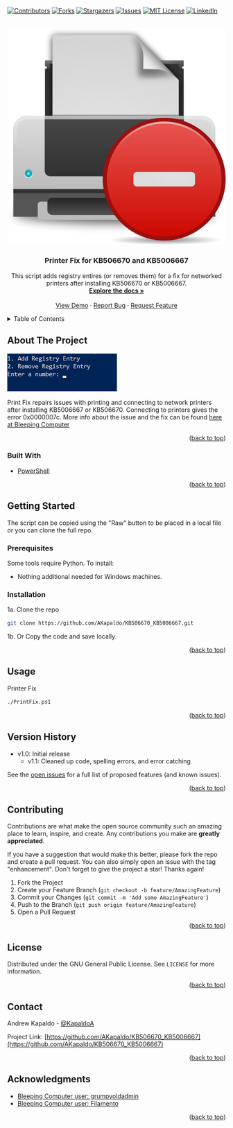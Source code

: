 <div id="top"></div>
<!--
*** Thanks for checking out the Best-README-Template. If you have a suggestion
*** that would make this better, please fork the repo and create a pull request
*** or simply open an issue with the tag "enhancement".
*** Don't forget to give the project a star!
*** Thanks again! Now go create something AMAZING! :D
-->



<!-- PROJECT SHIELDS -->
<!--
*** I'm using markdown "reference style" links for readability.
*** Reference links are enclosed in brackets [ ] instead of parentheses ( ).
*** See the bottom of this document for the declaration of the reference variables
*** for contributors-url, forks-url, etc. This is an optional, concise syntax you may use.
*** https://www.markdownguide.org/basic-syntax/#reference-style-links
-->
[![Contributors][contributors-shield]][contributors-url]
[![Forks][forks-shield]][forks-url]
[![Stargazers][stars-shield]][stars-url]
[![Issues][issues-shield]][issues-url]
[![MIT License][license-shield]][license-url]
[![LinkedIn][linkedin-shield]][linkedin-url]



<!-- PROJECT LOGO -->
<br />
<div align="center">
  <a href="https://github.com/AKapaldo/KB506670_KB5006667">
    <img src="images/printer.png" alt="Logo">
  </a>

<h3 align="center">Printer Fix for KB506670 and KB5006667</h3>

  <p align="center">
    This script adds registry entires (or removes them) for a fix for networked printers after installing KB506670 or KB5006667.
    <br />
    <a href="https://github.com/AKapaldo/KB506670_KB5006667"><strong>Explore the docs »</strong></a>
    <br />
    <br />
    <a href="https://github.com/AKapaldo/KB506670_KB5006667">View Demo</a>
    ·
    <a href="https://github.com/AKapaldo/KB506670_KB5006667/issues">Report Bug</a>
    ·
    <a href="https://github.com/AKapaldo/KB506670_KB5006667/issues">Request Feature</a>
  </p>
</div>



<!-- TABLE OF CONTENTS -->
<details>
  <summary>Table of Contents</summary>
  <ol>
    <li>
      <a href="#about-the-project">About The Project</a>
      <ul>
        <li><a href="#built-with">Built With</a></li>
      </ul>
    </li>
    <li>
      <a href="#getting-started">Getting Started</a>
      <ul>
        <li><a href="#prerequisites">Prerequisites</a></li>
        <li><a href="#installation">Installation</a></li>
      </ul>
    </li>
    <li><a href="#usage">Usage</a></li>
    <li><a href="#version-history">Version History</a></li>
    <li><a href="#license">License</a></li>
    <li><a href="#contact">Contact</a></li>
  </ol>
</details>



<!-- ABOUT THE PROJECT -->
## About The Project

[![Print Fix Screen Shot][PrintFix-screenshot]](https://github.com/AKapaldo/KB506670_KB5006667/blob/main/PrintFix.ps1)

Print Fix repairs issues with printing and connecting to network printers after installing KB5006667 or KB506670. Connecting to printers gives the error 0x0000007c. More info about the issue and the fix can be found <a href="https://www.bleepingcomputer.com/news/microsoft/how-to-fix-the-windows-0x0000007c-network-printing-error/">here at Bleeping Computer</a>

<p align="right">(<a href="#top">back to top</a>)</p>



### Built With

* [PowerShell](https://docs.microsoft.com/en-us/powershell/)



<p align="right">(<a href="#top">back to top</a>)</p>



<!-- GETTING STARTED -->
## Getting Started

The script can be copied using the "Raw" button to be placed in a local file or you can clone the full repo.

### Prerequisites

Some tools require Python. To install:
* Nothing additional needed for Windows machines.

### Installation


1a. Clone the repo
   ```sh
   git clone https://github.com/AKapaldo/KB506670_KB5006667.git
   ```
1b. Or Copy the code and save locally.
 

<p align="right">(<a href="#top">back to top</a>)</p>



<!-- USAGE EXAMPLES -->
## Usage

Printer Fix
```sh
./PrintFix.ps1
```

<p align="right">(<a href="#top">back to top</a>)</p>



<!-- VERSION -->
## Version History

- v1.0: Initial release
    - v1.1: Cleaned up code, spelling errors, and error catching


See the [open issues](https://github.com/AKapaldo/KB506670_KB5006667/issues) for a full list of proposed features (and known issues).

<p align="right">(<a href="#top">back to top</a>)</p>




## Contributing

Contributions are what make the open source community such an amazing place to learn, inspire, and create. Any contributions you make are **greatly appreciated**.

If you have a suggestion that would make this better, please fork the repo and create a pull request. You can also simply open an issue with the tag "enhancement".
Don't forget to give the project a star! Thanks again!

1. Fork the Project
2. Create your Feature Branch (`git checkout -b feature/AmazingFeature`)
3. Commit your Changes (`git commit -m 'Add some AmazingFeature'`)
4. Push to the Branch (`git push origin feature/AmazingFeature`)
5. Open a Pull Request

<p align="right">(<a href="#top">back to top</a>)</p>



<!-- LICENSE -->
## License

Distributed under the GNU General Public License. See `LICENSE` for more information.

<p align="right">(<a href="#top">back to top</a>)</p>



<!-- CONTACT -->
## Contact

Andrew Kapaldo - [@KapaldoA](https://twitter.com/kapaldoa)

Project Link: [https://github.com/AKapaldo/KB506670_KB5006667](https://github.com/AKapaldo/KB506670_KB5006667)

<p align="right">(<a href="#top">back to top</a>)</p>



## Acknowledgments

* [Bleeping Computer user: grumpyoldadmin](https://www.bleepingcomputer.com/forums/t/759880/kb5006670-network-printer-problems-again-this-month/page-19)
* [Bleeping Computer user: Filamento](https://www.bleepingcomputer.com/forums/t/759880/kb5006670-network-printer-problems-again-this-month/page-23)


<p align="right">(<a href="#top">back to top</a>)</p>



<!-- MARKDOWN LINKS & IMAGES -->
<!-- https://www.markdownguide.org/basic-syntax/#reference-style-links -->
[contributors-shield]: https://img.shields.io/github/contributors/AKapaldo/KB506670_KB5006667.svg?style=for-the-badge
[contributors-url]: https://github.com/AKapaldo/KB506670_KB5006667/graphs/contributors
[forks-shield]: https://img.shields.io/github/forks/AKapaldo/KB506670_KB5006667.svg?style=for-the-badge
[forks-url]: https://github.com/AKapaldo/KB506670_KB5006667/network/members
[stars-shield]: https://img.shields.io/github/stars/AKapaldo/KB506670_KB5006667.svg?style=for-the-badge
[stars-url]: https://github.com/AKapaldo/KB506670_KB5006667/stargazers
[issues-shield]: https://img.shields.io/github/issues/AKapaldo/KB506670_KB5006667.svg?style=for-the-badge
[issues-url]: https://github.com/AKapaldo/KB506670_KB5006667/issues
[license-shield]: https://img.shields.io/github/license/AKapaldo/KB506670_KB5006667.svg?style=for-the-badge
[license-url]: https://github.com/AKapaldo/KB506670_KB5006667/blob/master/LICENSE
[linkedin-shield]: https://img.shields.io/badge/-LinkedIn-black.svg?style=for-the-badge&logo=linkedin&colorB=555
[linkedin-url]: https://linkedin.com/in/andrew-kapaldo
[PrintFix-screenshot]: images/PrintFix.png
